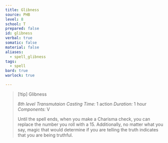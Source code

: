 ```yaml
---
title: Glibness
source: PHB
level: 8
school: T
prepared: false
id: glibness
verbal: true
somatic: false
material: false
aliases:
  - spell_glibness
tags:
  - spell
bard: true
warlock: true

---
```

>[!tip] Glibness
>
> *8th level Transmutaion*
> *Casting Time:* 1 action
> *Duration:* 1 hour
> *Components:* V
>
>Until the spell ends, when you make a Charisma check, you can replace the number you roll with a 15. Additionally, no matter what you say, magic that would determine if you are telling the truth indicates that you are being truthful.
>

